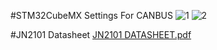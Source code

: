 
#STM32CubeMX Settings For CANBUS
![1](https://user-images.githubusercontent.com/76009919/209302995-1e74f4af-8346-4fa5-8011-05d6989eef42.png)
![2](https://user-images.githubusercontent.com/76009919/209303040-70dac226-71e2-445c-bff7-cc3c5fb6f012.png)

#JN2101 Datasheet
[JN2101 DATASHEET.pdf](https://github.com/timurlen44/STM32-TUTORIALS/files/10293677/JN2101.DATASHEET.pdf)
